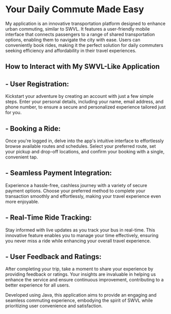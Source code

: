  # Your Daily Commute Made Easy
My application is an innovative transportation platform designed to enhance urban commuting, similar to SWVL. It features a user-friendly mobile interface that connects passengers to a range of shared transportation options, enabling them to navigate the city with ease. Users can conveniently book rides, making it the perfect solution for daily commuters seeking efficiency and affordability in their travel experiences.
     
           
## How to Interact with My SWVL-Like Application  
## - User Registration:
Kickstart your adventure by creating an account with just a few simple steps. Enter your personal details, including your name, email address, and phone number, to ensure a secure and personalized experience tailored just for you.

## - Booking a Ride: 
Once you're logged in, delve into the app's intuitive interface to effortlessly browse available routes and schedules. Select your preferred route, set your pickup and drop-off locations, and confirm your booking with a single, convenient tap.

## - Seamless Payment Integration:
Experience a hassle-free, cashless journey with a variety of secure payment options. Choose your preferred method to complete your transaction smoothly and effortlessly, making your travel experience even more enjoyable.

## - Real-Time Ride Tracking: 
Stay informed with live updates as you track your bus in real-time. This innovative feature enables you to manage your time effectively, ensuring you never miss a ride while enhancing your overall travel experience.

## - User Feedback and Ratings: 
After completing your trip, take a moment to share your experience by providing feedback or ratings. Your insights are invaluable in helping us enhance the service and ensure continuous improvement, contributing to a better experience for all users.


Developed using Java, this application aims to provide an engaging and seamless commuting experience, embodying the spirit of SWVL while prioritizing user convenience and satisfaction.







